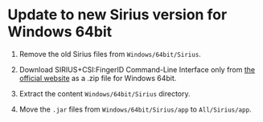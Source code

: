 # Update to new Sirius version for Windows 64bit

1. Remove the old Sirius files from `Windows/64bit/Sirius`.

2. Download SIRIUS+CSI:FingerID Command-Line Interface only from [the official website](https://bio.informatik.uni-jena.de/software/sirius/) as a .zip file for Windows 64bit.

3. Extract the content `Windows/64bit/Sirius` directory.

4. Move the `.jar` files from `Windows/64bit/Sirius/app` to `All/Sirius/app`.